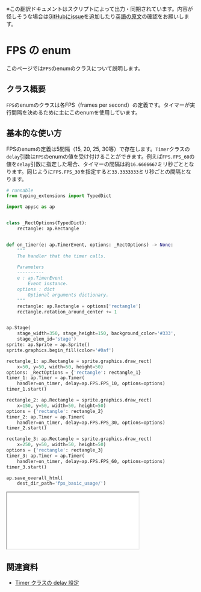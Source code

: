 <span class="inconspicuous-txt">※この翻訳ドキュメントはスクリプトによって出力・同期されています。内容が怪しそうな場合は<a href="https://github.com/simon-ritchie/apysc/issues" target="_blank">GitHubにissue</a>を追加したり[英語の原文](../en/fps.html)の確認をお願いします。</span>

# FPS の enum

このページでは`FPS`のenumのクラスについて説明します。

## クラス概要

`FPS`のenumのクラスは各FPS（frames per second）の定義です。タイマーが実行間隔を決めるために主にこのenumを使用しています。

## 基本的な使い方

FPSのenumの定義は5間隔（15, 20, 25, 30等）で存在します。`Timer`クラスの`delay`引数は`FPS`のenumの値を受け付けることができます。例えば`FPS.FPS_60`の値を`delay`引数に指定した場合、タイマーの間隔は約`16.6666667`ミリ秒ごととなります。同じように`FPS.FPS_30`を指定すると`33.3333333`ミリ秒ごとの間隔となります。

```py
# runnable
from typing_extensions import TypedDict

import apysc as ap


class _RectOptions(TypedDict):
    rectangle: ap.Rectangle


def on_timer(e: ap.TimerEvent, options: _RectOptions) -> None:
    """
    The handler that the timer calls.

    Parameters
    ----------
    e : ap.TimerEvent
        Event instance.
    options : dict
        Optional arguments dictionary.
    """
    rectangle: ap.Rectangle = options['rectangle']
    rectangle.rotation_around_center += 1


ap.Stage(
    stage_width=350, stage_height=150, background_color='#333',
    stage_elem_id='stage')
sprite: ap.Sprite = ap.Sprite()
sprite.graphics.begin_fill(color='#0af')

rectangle_1: ap.Rectangle = sprite.graphics.draw_rect(
    x=50, y=50, width=50, height=50)
options: _RectOptions = {'rectangle': rectangle_1}
timer_1: ap.Timer = ap.Timer(
    handler=on_timer, delay=ap.FPS.FPS_10, options=options)
timer_1.start()

rectangle_2: ap.Rectangle = sprite.graphics.draw_rect(
    x=150, y=50, width=50, height=50)
options = {'rectangle': rectangle_2}
timer_2: ap.Timer = ap.Timer(
    handler=on_timer, delay=ap.FPS.FPS_30, options=options)
timer_2.start()

rectangle_3: ap.Rectangle = sprite.graphics.draw_rect(
    x=250, y=50, width=50, height=50)
options = {'rectangle': rectangle_3}
timer_3: ap.Timer = ap.Timer(
    handler=on_timer, delay=ap.FPS.FPS_60, options=options)
timer_3.start()

ap.save_overall_html(
    dest_dir_path='fps_basic_usage/')
```

<iframe src="static/fps_basic_usage/index.html" width="350" height="150"></iframe>

## 関連資料

- [Timer クラスの delay 設定](jp_timer_delay.md)